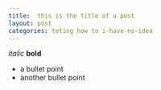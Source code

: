 ```yaml
---
title:  this is the title of a post
layout: post
categories: teting how to i-have-no-idea
---
```

*italic*
**bold**
* a bullet point
* another bullet point
